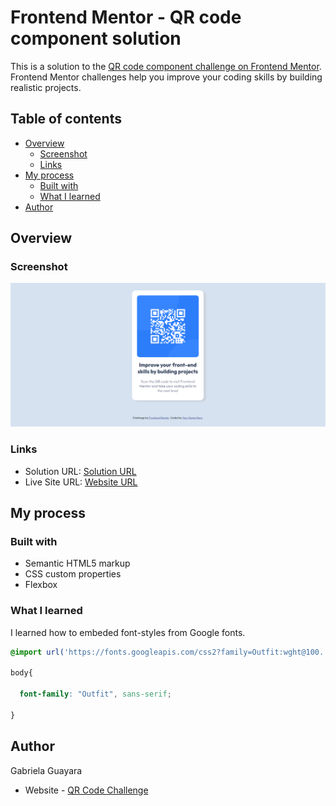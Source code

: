 # Frontend Mentor - QR code component solution

This is a solution to the [QR code component challenge on Frontend Mentor](https://www.frontendmentor.io/challenges/qr-code-component-iux_sIO_H). Frontend Mentor challenges help you improve your coding skills by building realistic projects. 

## Table of contents

- [Overview](#overview)
  - [Screenshot](#screenshot)
  - [Links](#links)
- [My process](#my-process)
  - [Built with](#built-with)
  - [What I learned](#what-i-learned)
- [Author](#author)

## Overview

### Screenshot

![](./images/qrCode.png)

### Links

- Solution URL: [Solution URL](https://github.com/GabrielaGuayara/qrCodeChallenge)
- Live Site URL: [Website URL](https://qrchallenge-gabrielaguayara.netlify.app/)

## My process

### Built with

- Semantic HTML5 markup
- CSS custom properties
- Flexbox


### What I learned

I learned how to embeded font-styles from Google fonts. 

```css
@import url('https://fonts.googleapis.com/css2?family=Outfit:wght@100..900&display=swap');

body{

  font-family: "Outfit", sans-serif;

}
```

## Author
Gabriela Guayara
- Website - [QR Code Challenge](https://qrchallenge-gabrielaguayara.netlify.app/)

